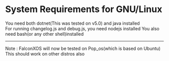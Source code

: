 # System Requirements for GNU/Linux

You need both dotnet(This was tested on v5.0) and java installed
<br>
For running changelog.js and debug.js, you need nodejs installed
You also need bash(or any other shell)installed

---------------------------------------------------------------------------------

Note : FalconXOS will now be tested on Pop_os(which is based on Ubuntu)
This should work on other distros also
